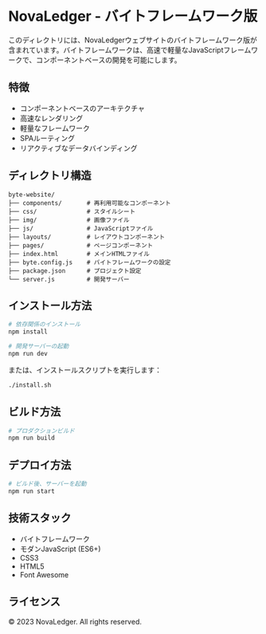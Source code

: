 # NovaLedger - バイトフレームワーク版

このディレクトリには、NovaLedgerウェブサイトのバイトフレームワーク版が含まれています。バイトフレームワークは、高速で軽量なJavaScriptフレームワークで、コンポーネントベースの開発を可能にします。

## 特徴

- コンポーネントベースのアーキテクチャ
- 高速なレンダリング
- 軽量なフレームワーク
- SPAルーティング
- リアクティブなデータバインディング

## ディレクトリ構造

```
byte-website/
├── components/       # 再利用可能なコンポーネント
├── css/              # スタイルシート
├── img/              # 画像ファイル
├── js/               # JavaScriptファイル
├── layouts/          # レイアウトコンポーネント
├── pages/            # ページコンポーネント
├── index.html        # メインHTMLファイル
├── byte.config.js    # バイトフレームワークの設定
├── package.json      # プロジェクト設定
└── server.js         # 開発サーバー
```

## インストール方法

```bash
# 依存関係のインストール
npm install

# 開発サーバーの起動
npm run dev
```

または、インストールスクリプトを実行します：

```bash
./install.sh
```

## ビルド方法

```bash
# プロダクションビルド
npm run build
```

## デプロイ方法

```bash
# ビルド後、サーバーを起動
npm run start
```

## 技術スタック

- バイトフレームワーク
- モダンJavaScript (ES6+)
- CSS3
- HTML5
- Font Awesome

## ライセンス

© 2023 NovaLedger. All rights reserved.